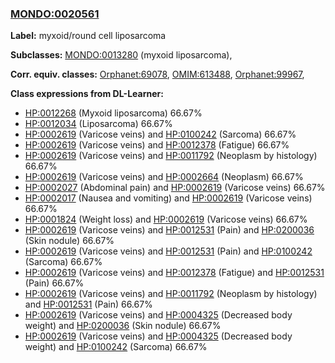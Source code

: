 
### [MONDO:0020561](http://purl.obolibrary.org/obo/MONDO_0020561)
**Label:** myxoid/round cell liposarcoma

**Subclasses:** [MONDO:0013280](http://purl.obolibrary.org/obo/MONDO_0013280) (myxoid liposarcoma), 

**Corr. equiv. classes:** [Orphanet:69078](http://www.orpha.net/ORDO/Orphanet_69078), [OMIM:613488](http://purl.obolibrary.org/obo/OMIM_613488), [Orphanet:99967](http://www.orpha.net/ORDO/Orphanet_99967), 

**Class expressions from DL-Learner:**

- [HP:0012268](http://purl.obolibrary.org/obo/HP_0012268) (Myxoid liposarcoma) 66.67%
- [HP:0012034](http://purl.obolibrary.org/obo/HP_0012034) (Liposarcoma) 66.67%
- [HP:0002619](http://purl.obolibrary.org/obo/HP_0002619) (Varicose veins) and [HP:0100242](http://purl.obolibrary.org/obo/HP_0100242) (Sarcoma) 66.67%
- [HP:0002619](http://purl.obolibrary.org/obo/HP_0002619) (Varicose veins) and [HP:0012378](http://purl.obolibrary.org/obo/HP_0012378) (Fatigue) 66.67%
- [HP:0002619](http://purl.obolibrary.org/obo/HP_0002619) (Varicose veins) and [HP:0011792](http://purl.obolibrary.org/obo/HP_0011792) (Neoplasm by histology) 66.67%
- [HP:0002619](http://purl.obolibrary.org/obo/HP_0002619) (Varicose veins) and [HP:0002664](http://purl.obolibrary.org/obo/HP_0002664) (Neoplasm) 66.67%
- [HP:0002027](http://purl.obolibrary.org/obo/HP_0002027) (Abdominal pain) and [HP:0002619](http://purl.obolibrary.org/obo/HP_0002619) (Varicose veins) 66.67%
- [HP:0002017](http://purl.obolibrary.org/obo/HP_0002017) (Nausea and vomiting) and [HP:0002619](http://purl.obolibrary.org/obo/HP_0002619) (Varicose veins) 66.67%
- [HP:0001824](http://purl.obolibrary.org/obo/HP_0001824) (Weight loss) and [HP:0002619](http://purl.obolibrary.org/obo/HP_0002619) (Varicose veins) 66.67%
- [HP:0002619](http://purl.obolibrary.org/obo/HP_0002619) (Varicose veins) and [HP:0012531](http://purl.obolibrary.org/obo/HP_0012531) (Pain) and [HP:0200036](http://purl.obolibrary.org/obo/HP_0200036) (Skin nodule) 66.67%
- [HP:0002619](http://purl.obolibrary.org/obo/HP_0002619) (Varicose veins) and [HP:0012531](http://purl.obolibrary.org/obo/HP_0012531) (Pain) and [HP:0100242](http://purl.obolibrary.org/obo/HP_0100242) (Sarcoma) 66.67%
- [HP:0002619](http://purl.obolibrary.org/obo/HP_0002619) (Varicose veins) and [HP:0012378](http://purl.obolibrary.org/obo/HP_0012378) (Fatigue) and [HP:0012531](http://purl.obolibrary.org/obo/HP_0012531) (Pain) 66.67%
- [HP:0002619](http://purl.obolibrary.org/obo/HP_0002619) (Varicose veins) and [HP:0011792](http://purl.obolibrary.org/obo/HP_0011792) (Neoplasm by histology) and [HP:0012531](http://purl.obolibrary.org/obo/HP_0012531) (Pain) 66.67%
- [HP:0002619](http://purl.obolibrary.org/obo/HP_0002619) (Varicose veins) and [HP:0004325](http://purl.obolibrary.org/obo/HP_0004325) (Decreased body weight) and [HP:0200036](http://purl.obolibrary.org/obo/HP_0200036) (Skin nodule) 66.67%
- [HP:0002619](http://purl.obolibrary.org/obo/HP_0002619) (Varicose veins) and [HP:0004325](http://purl.obolibrary.org/obo/HP_0004325) (Decreased body weight) and [HP:0100242](http://purl.obolibrary.org/obo/HP_0100242) (Sarcoma) 66.67%


